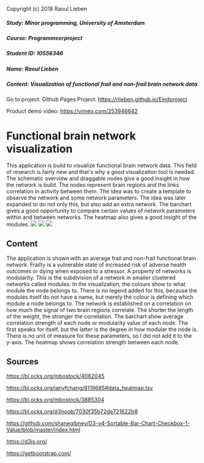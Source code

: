 Copyright (c) 2018 Raoul Lieben

##### Study: Minor programming, University of Amsterdam
##### Course: Programmeerproject
##### Student ID: 10556346
##### Name: Raoul Lieben
##### Content: Visualization of functional frail and non-frail brain network data

Go to project: Github Pages Project: https://rlieben.github.io/Eindproject

Product demo video: https://vimeo.com/253946642

# Functional brain network visualization
This application is build to visualize functional brain network data. This field of research is fairly new and that's why a good visualization tool is needed. The schematic overview and draggable nodes give a good insight in how the network is build. The nodes represent brain regions and the links correlation in activity between them. The idea was to create a template to observe the network and some network parameters. The idea was later expanded to do not only this, but also add an extra network. The barchart gives a good opportunity to compare certain values of network parameters within and between networks. The heatmap also gives a good insight of the modules. 
![](doc/nw.png)
![](doc/bc.png)
![](doc/hm.png)

## Content

The application is shown with an average frail and non-frail functional brain network. Frailty is a vulnerable state of increased risk of adverse health outcomes or dying when exposed to a stressor. 
A property of networks is modularity. This is the subdivision of a network in smaller clustered networks called modules. In the visualization, the colours show to what module the node belongs to. There is no legend added for this, because the modules itself do not have a name, but merely the colour is defining which module a node belongs to. The network is established on a correlation on how much the signal of two brain regions correlate. The shorter the length of the weight, the stronger the correlation. 
The barchart show average correlation strength of each node or modularity value of each node. The first speaks for itself, but the latter is the degree in how modular the node is. There is no unit of measure for these parameters, so I did not add it to the y-axis.
The heatmap shows correlation strength between each node.

## Sources

https://bl.ocks.org/mbostock/4062045

https://bl.ocks.org/ianyfchang/8119685#data_heatmap.tsv

https://bl.ocks.org/mbostock/3885304

https://bl.ocks.org/d3noob/7030f35b72de721622b8

https://github.com/shanegibney/D3-v4-Sortable-Bar-Chart-Checkbox-1-Value/blob/master/index.html

https://d3js.org/

https://getbootstrap.com/
